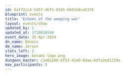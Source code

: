 ```yaml
---
id: 6aff2cc4-5457-4bf5-8165-6b91e0ca5376
blueprint: events
title: 'Echoes of the weeping war'
layout: events/show
updated_by: 1
updated_at: 1710616544
event_date: 25-Apr-2024
dn_name: Dennis
dm_name: Jeroen
slots_left: 2
hero_image: bonami-logo.png
dungeon_master: c2e81e80-6f53-42e0-9dae-6dfa2ed1219a
max_participants: 5
---
```

